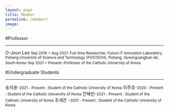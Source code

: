 ```yaml
---
layout: page
title: Member
permalink: /member/
image: 
---
```




#Professor
***
O-Joun Lee
<small>Sep 2019 ~ Aug 2021: Full-time Researcher, Future IT Innovation Laboratory, Pohang University of Science and Technology (POSTECH), Pohang, Gyeongsangbuk-do, South Korea</small>
<small>Sep 2021 ~ Present: Professor of the Catholic University of Korea</small>

#Undergraduate Students
***
송지윤-<small>2021 - Present : Student of the Catholic University of Korea</small>
이주호-<small>2020 - Present : Student of the Catholic University of Korea</small>
안혜빈-<small>2021 - Present : Student of the Catholic University of Korea</small>
조세은 -<small>2021 - Present : Student of the Catholic University of Korea</small>


